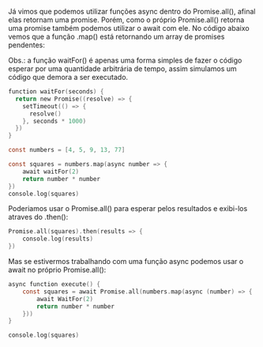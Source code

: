 Já vimos que podemos utilizar funções async dentro do Promise.all(), afinal elas retornam uma promise. Porém, como o próprio Promise.all() retorna uma promise também podemos utilizar o await com ele. No código abaixo vemos que a função .map() está retornando um array de promises pendentes:
    
Obs.: a função waitFor() é apenas uma forma simples de fazer o código esperar por uma quantidade arbitrária de tempo, assim simulamos um código que demora a ser executado.

```c
function waitFor(seconds) {
  return new Promise((resolve) => {
    setTimeout(() => {
      resolve()
    }, seconds * 1000)
  })
}

const numbers = [4, 5, 9, 13, 77]

const squares = numbers.map(async number => {
    await waitFor(2)
    return number * number
})
console.log(squares)
```

Poderiamos usar o Promise.all() para esperar pelos resultados e exibi-los atraves do .then():

```c
Promise.all(squares).then(results => {
    console.log(results)
})
```

Mas se estivermos trabalhando com uma função async podemos usar o await no próprio Promise.all():

```c
async function execute() {
    const squares = await Promise.all(numbers.map(async (number) => {
        await WaitFor(2)
        return number * number
    }))
}

console.log(squares)

```